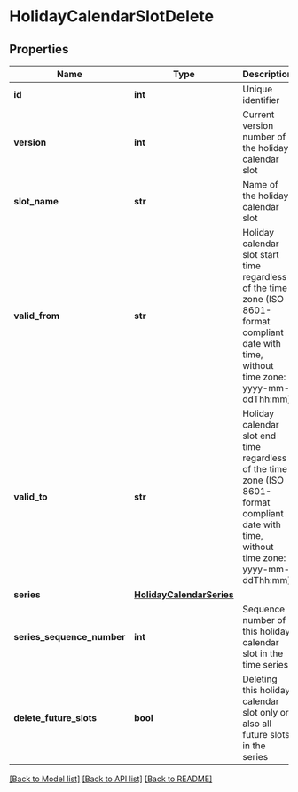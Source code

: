# HolidayCalendarSlotDelete

## Properties
Name | Type | Description | Notes
------------ | ------------- | ------------- | -------------
**id** | **int** | Unique identifier | 
**version** | **int** | Current version number of the holiday calendar slot | [optional] 
**slot_name** | **str** | Name of the holiday calendar slot | [optional] 
**valid_from** | **str** | Holiday calendar slot start time regardless of the time zone (ISO 8601-format compliant date with time, without time zone: yyyy-mm-ddThh:mm) | [optional] 
**valid_to** | **str** | Holiday calendar slot end time regardless of the time zone (ISO 8601-format compliant date with time, without time zone: yyyy-mm-ddThh:mm) | [optional] 
**series** | [**HolidayCalendarSeries**](HolidayCalendarSeries.md) |  | [optional] 
**series_sequence_number** | **int** | Sequence number of this holiday calendar slot in the time series | [optional] 
**delete_future_slots** | **bool** | Deleting this holiday calendar slot only or also all future slots in the series | 

[[Back to Model list]](../README.md#documentation-for-models) [[Back to API list]](../README.md#documentation-for-api-endpoints) [[Back to README]](../README.md)

